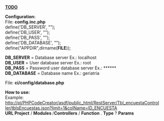 <a href="https://docs.google.com/document/d/1OPrBc1271HOu3awjsSPtrfxCQtpiFT6p4DQOtClFSQI/edit?hl=es" target="_blank"><b>TODO</b></a>

<b>Configuration:</b><br>
File: <b>config.inc.php</b><br>
define('DB_SERVER', "");<br>
define('DB_USER', "");<br>
define('DB_PASS', "");<br>
define('DB_DATABASE', "");<br>
define("APPDIR",dirname(__FILE__));<br>

<b>DB_SERVER</b>   = Database server   Ex.: localhost<br>
<b>DB_USER</b>     = User database server Ex.: root<br>
<b>DB_PASS</b>     = Password user database server Ex.: ******<br>
<b>DB_DATABASE</b> = Database name Ex.: geriatria<br>


File: <b>ci/config/database.php</b><br>

<b>How to use:</b><br>
Example:<br>
<a href="#">http://pi/PHPCodeCreator/asdf/public_html/RestServer/Tbl_encuestaController/tblsEncuestas.json?limit=1&colName=ID_ENCUESTA</a><br>
 <b>URL Project</b> / <b> Modules </b> /<b>Controllers</b> / <b>Function</b> . <b>Type</b> ? <b>Params</b>